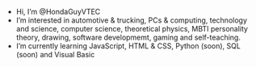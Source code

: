 - Hi, I’m @HondaGuyVTEC
- I’m interested in automotive & trucking, PCs & computing, technology and science, computer science, theoretical physics, MBTI personality theory, drawing, software developmemt, gaming and self-teaching.
- I’m currently learning JavaScript, HTML & CSS, Python (soon), SQL (soon) and Visual Basic

<!---
HondaGuyVTEC/HondaGuyVTEC is a ✨ special ✨ repository because its `README.md` (this file) appears on your GitHub profile.
You can click the Preview link to take a look at your changes.
--->
